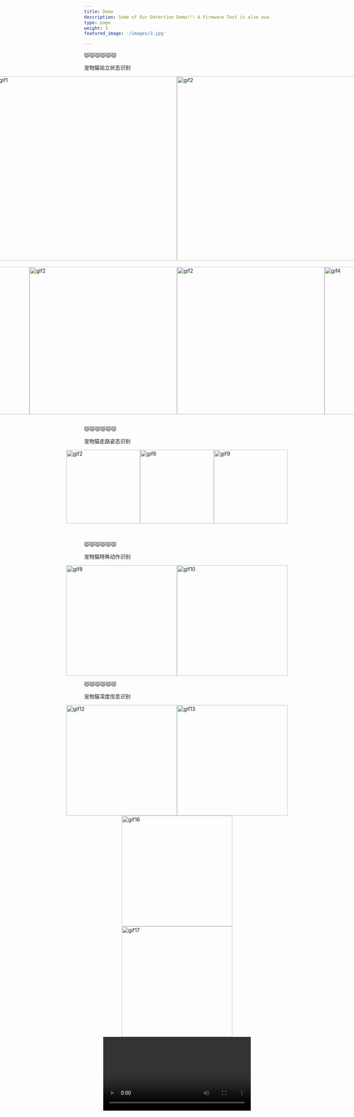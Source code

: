 ```yaml
---
title: Demo
description: Some of Our Detection Demo!!! A Firmware Test is also available.
type: page
weight: 3
featured_image: '/images/3.jpg'

---
```

😾😾😾😾😾😾

宠物猫站立状态识别

<div style="display: flex; justify-content: center;">
  <img src="/gifs/5.gif" alt="gif1" style="height: 500px;">
  <img src="/gifs/7.gif" alt="gif2" style="height: 500px;">
</div>

<br>

<div style="display: flex; justify-content: center;">
  <img src="/gifs/11.gif" alt="gif2" style="height: 400px;">
  <img src="/gifs/14.gif" alt="gif2" style="height: 400px;">
  <img src="/gifs/15.gif" alt="gif2" style="height: 400px;">
  <img src="/gifs/4.gif" alt="gif4" style="height: 400px;">
</div>

<br>

😾😾😾😾😾😾

宠物猫走路姿态识别

<div style="display: flex; justify-content: center;">
  <img src="/gifs/2.gif" alt="gif2" style="height: 200px;">
  <img src="/gifs/6.gif" alt="gif6" style="height: 200px;">
  <img src="/gifs/9.gif" alt="gif9" style="height: 200px;">

</div>
<br>
<div style="display: flex; justify-content: center;">


</div>
<br>

😾😾😾😾😾😾

宠物猫特殊动作识别



<div style="display: flex; justify-content: center;">
  <img src="/gifs/8.gif" alt="gif8" style="height: 300px;">
  <img src="/gifs/10.gif" alt="gif10" style="height: 300px;">
</div>


😾😾😾😾😾😾

宠物猫深度信息识别

<div style="display: flex; justify-content: center;">
  <img src="/gifs/12.gif" alt="gif12" style="height: 300px;">
  <img src="/gifs/13.gif" alt="gif13" style="height: 300px;">
</div>

<div style="display: flex; justify-content: center;">
  <img src="/gifs/16.gif" alt="gif16" style="height: 300px;">
</div>

<div style="display: flex; justify-content: center;">
  <img src="/gifs/17.gif" alt="gif17" style="height: 300px;">

</div>


<div style="display: flex; justify-content: center;">
  <video controls width="400">
    <source src="/videos/1.mp4" type="video/mp4">
  </video>
</div>